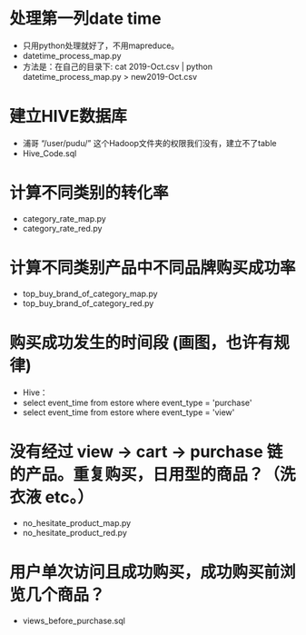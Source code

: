 # 处理第一列date time
* 只用python处理就好了，不用mapreduce。
* datetime_process_map.py
* 方法是：在自己的目录下: cat 2019-Oct.csv | python datetime_process_map.py > new2019-Oct.csv

# 建立HIVE数据库
* 浦哥 “/user/pudu/” 这个Hadoop文件夹的权限我们没有，建立不了table
* Hive_Code.sql

# 计算不同类别的转化率
* category_rate_map.py
* category_rate_red.py

# 计算不同类别产品中不同品牌购买成功率
* top_buy_brand_of_category_map.py
* top_buy_brand_of_category_red.py

# 购买成功发生的时间段 (画图，也许有规律)
* Hive：
* select event_time from estore where event_type = 'purchase'
* select event_time from estore where event_type = 'view'

# 没有经过 view -> cart -> purchase 链的产品。重复购买，日用型的商品？（洗衣液 etc。）
* no_hesitate_product_map.py
* no_hesitate_product_red.py

# 用户单次访问且成功购买，成功购买前浏览几个商品？
* views_before_purchase.sql

